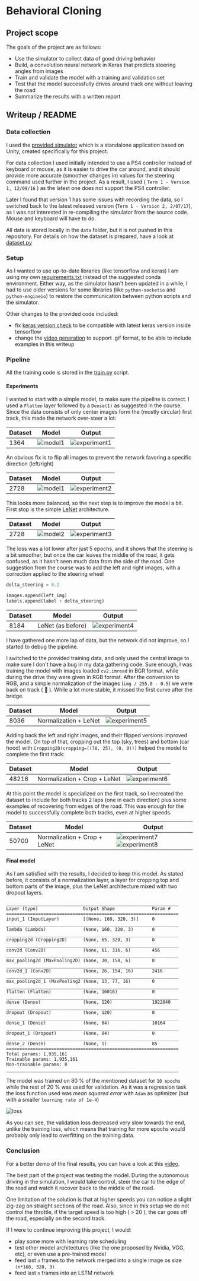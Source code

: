 # **Behavioral Cloning**

## Project scope
The goals of the project are as follows:
* Use the simulator to collect data of good driving behavior
* Build, a convolution neural network in Keras that predicts steering angles from images
* Train and validate the model with a training and validation set
* Test that the model successfully drives around track one without leaving the road
* Summarize the results with a written report

## Writeup / README

### Data collection
I used the [provided simulator](https://github.com/udacity/self-driving-car-sim) which is a standalone application
based on Unity, created specifically for this project.

For data collection I used initially intended to use a PS4 controller instead of keyboard or mouse, 
as it is easier to drive the car around, and it should provide more accurate (smoother changes in) values 
for the steering command used further in the project. As a result, I used ( `Term 1 - Version 1, 12/09/16` ) 
as the latest one does not support the PS4 controller.

Later I found that version 1 has some issues with recording the data, so I switched back to the latest released version 
(`Term 1 - Version 2, 2/07/17`), as I was not interested in re-compiling the simulator from the source code. 
Mouse and keyboard will have to do.

All data is stored locally in the `data` folder, but it is not pushed in this repository.
For details on how the dataset is prepared, have a look at [dataset.py](dataset.py)

### Setup
As I wanted to use up-to-date libraries (like tensorflow and keras) I am using my own [requirements.txt](requirements.txt)
instead of the suggested conda environment. Either way, as the simulator hasn't been updated in a while, 
I had to use older versions for some libraries (like `python-socketio` and `python-engineio`) to restore the communication
between python scripts and the simulator.

Other changes to the provided code included:
  * fix [keras version check](drive.py) to be compatible with latest keras version inside tensorflow
  * change the [video generation](video.py) to support .gif format, to be able to include examples in this writeup 

### Pipeline
All the training code is stored in the [train.py](train.py) script.

#### Experiments
I wanted to start with a simple model, to make sure the pipeline is correct. I used a `Flatten` layer
followed by a `Dense(1)` as suggested in the course. Since the data consists of only center images form the (mostly circular) first track, 
this made the network over-steer a lot:

|Dataset|Model|Output|
|-------|-----|------|
| 1364 | ![model1](data/model_1.png) | ![experiment1](data/experiment_1.gif) |

An obvious fix is to flip all images to prevent the network favoring a specific direction (left/right)

|Dataset|Model|Output|
|-------|-----|------|
| 2728 | ![model1](data/model_1.png) | ![experiment2](data/experiment_2.gif) |

This looks more balanced, so the next step is to improve the model a bit. 
First stop is the simple [LeNet](http://yann.lecun.com/exdb/lenet/) architecture.

|Dataset|Model|Output|
|-------|-----|------|
| 2728 | ![model2](data/model_2.png) | ![experiment3](data/experiment_3.gif) |

The loss was a lot lower after just 5 epochs, and it shows that the steering is a bit smoother, 
but once the car leaves the middle of the road, it gets confused, as it hasn't seen much data from the side of the road.
One suggestion from the course was to add the left and right images, with a correction applied to the steering wheel
```python
delta_steering = 0.2

images.append(left_img)
labels.append(label + delta_steering)
```

|Dataset|Model|Output|
|-------|-----|------|
| 8184 | LeNet (as before) | ![experiment4](data/experiment_4.gif) |

I have gathered one more lap of data, but the network did not improve, so I started to debug the pipeline.

I switched to the provided training data, and only used the central image to make sure I don't have a bug in my data gathering code.
Sure enough, I was training the model with images loaded `cv2.imread` in BGR format, 
while during the drive they were given in RGB format. After the conversion to RGB, and a simple normalization of the images
(`img / 255.0 - 0.5`) we were back on track ( :drum: ). While a lot more stable, it missed the first curve after the bridge.

|Dataset|Model|Output|
|-------|-----|------|
| 8036 | Normalization + LeNet| ![experiment5](data/experiment_5.gif) |

Adding back the left and right images, and their flipped versions improved the model. 
On top of that, cropping out the top (sky, trees) and bottom (car hood) with `Cropping2D(cropping=((70, 25), (0, 0)))` 
helped the model to complete the first track:

|Dataset|Model|Output|
|-------|-----|------|
| 48216 | Normalization + Crop + LeNet| ![experiment6](data/experiment_6.gif) |

At this point the model is specialized on the first track, so I recreated the dataset to include for both tracks 2 laps
(one in each direction) plus some examples of recovering from edges of the road. This was enough for the model to
successfully complete both tracks, even at higher speeds.

|Dataset|Model|Output|
|-------|-----|------|
| 50700 | Normalization + Crop + LeNet| ![experiment7](data/experiment_7.gif) ![experiment8](data/experiment_8.gif)|

#### Final model
As I am satisfied with the results, I decided to keep this model. As stated before, it consists of a normalization layer,
a layer for cropping top and bottom parts of the image, plus the LeNet architecture mixed with two dropout layers.

```
_________________________________________________________________
Layer (type)                 Output Shape              Param #   
=================================================================
input_1 (InputLayer)         [(None, 160, 320, 3)]     0         
_________________________________________________________________
lambda (Lambda)              (None, 160, 320, 3)       0         
_________________________________________________________________
cropping2d (Cropping2D)      (None, 65, 320, 3)        0         
_________________________________________________________________
conv2d (Conv2D)              (None, 61, 316, 6)        456       
_________________________________________________________________
max_pooling2d (MaxPooling2D) (None, 30, 158, 6)        0         
_________________________________________________________________
conv2d_1 (Conv2D)            (None, 26, 154, 16)       2416      
_________________________________________________________________
max_pooling2d_1 (MaxPooling2 (None, 13, 77, 16)        0         
_________________________________________________________________
flatten (Flatten)            (None, 16016)             0         
_________________________________________________________________
dense (Dense)                (None, 120)               1922040   
_________________________________________________________________
dropout (Dropout)            (None, 120)               0         
_________________________________________________________________
dense_1 (Dense)              (None, 84)                10164     
_________________________________________________________________
dropout_1 (Dropout)          (None, 84)                0         
_________________________________________________________________
dense_2 (Dense)              (None, 1)                 85        
=================================================================
Total params: 1,935,161
Trainable params: 1,935,161
Non-trainable params: 0
_________________________________________________________________
```

The model was trained on 80 % of the mentioned dataset for `10 epochs` while the rest of 20 % was used for validation. 
As it was a regression task the loss function used was *mean squared error* with `Adam` as optimizer 
(but with a smaller `learning rate of 1e-4`)

![loss](data/history.png)

As you can see, the validation loss decreased very slow towards the end, unlike the training loss,
which means that training for more epochs would probably only lead to overfitting on the training data.

### Conclusion
For a better demo of the final results, you can have a look at this [video](video.mp4).

The best part of the project was testing the model. During the autonomous driving in the simulation, 
I would take control, steer the car to the edge of the road and watch it recover back to the middle of the road.

One limitation of the solution is that at higher speeds you can notice a slight zig-zag on straight sections of the road.
Also, since in this setup we do not control the throttle, if the target speed is too high ( > 20 ), the car goes off
the road, especially on the second track. 

If I were to continue improving this project, I would:
* play some more with learning rate scheduling
* test other model architectures (like the one proposed by Nvidia, VGG, etc), or even use a pre-trained model
* feed last `n` frames to the network merged into a single image os size `(n*160, 320, 3)`
* feed last `n` frames into an LSTM network
